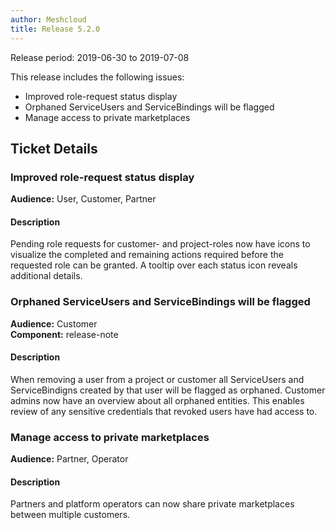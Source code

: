 ```yaml
---
author: Meshcloud
title: Release 5.2.0
---
```


Release period: 2019-06-30 to 2019-07-08

This release includes the following issues:
* Improved role-request status display
* Orphaned ServiceUsers and ServiceBindings will be flagged
* Manage access to private marketplaces
<!--truncate-->

## Ticket Details
### Improved role-request status display
**Audience:** User, Customer, Partner<br>

#### Description
Pending role requests for customer- and project-roles now have icons
to visualize the completed and remaining actions required before the
requested role can be granted. A tooltip over each status icon reveals
additional details.

### Orphaned ServiceUsers and ServiceBindings will be flagged
**Audience:** Customer<br>**Component:** release-note


#### Description
When removing a user from a project or customer all ServiceUsers and ServiceBindigns created by that user will be flagged as orphaned. Customer admins now have an overview about all orphaned entities. This enables review of any sensitive credentials that revoked users have had access to.

### Manage access to private marketplaces
**Audience:** Partner, Operator<br>

#### Description
Partners and platform operators can now share private marketplaces between multiple customers.

